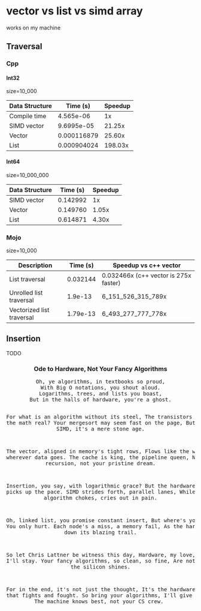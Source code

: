 # vector vs list vs simd array

works on my machine

## Traversal

### Cpp

#### Int32

size=10_000

| Data Structure | Time (s) | Speedup |
| -------------- | --------- | ------- |
| Compile time   | 4.565e-06 | 1x      |
| SIMD vector    | 9.6995e-05 | 21.25x  |
| Vector         | 0.000116879 | 25.60x  |
| List           | 0.000904024 | 198.03x |

#### Int64

size=10_000_000

| Data Structure | Time (s) | Speedup |
| -------------- | -------- | ------- |
| SIMD vector    | 0.142992 | 1x      |
| Vector         | 0.149760 | 1.05x   |
| List           | 0.614871 | 4.30x   |

### Mojo

size=10_000

| Description | Time (s) | Speedup vs c++ vector |
| ----------- | -------- | --------------------- |
| List traversal | 0.032144 | 0.032466x (c++ vector is 275x faster) |
| Unrolled list traversal | 1.9e-13 | 6_151_526_315_789x |
| Vectorized list traversal | 1.79e-13 | 6_493_277_777_778x |

## Insertion

TODO

<!-- (before switching to in64)

| Data Structure | Time (s) | Speedup |
| -------------- | --------- | ------- |
| SIMD vector    | 0.0597482 | 1x      |
| Vector         | 0.0927972 | 1.55x   |
| List           | 5.676612  | 95.01x  |   -->

<span style="text-align: center;">
<h3>Ode to Hardware, Not Your Fancy Algorithms</h3>
<pre>
Oh, ye algorithms, in textbooks so proud,
With Big O notations, you shout aloud.
Logarithms, trees, and lists you boast,
But in the halls of hardware, you're a ghost.

For what is an algorithm without its steel,
The transistors that make the math real?
Your mergesort may seem fast on the page,
But next to SIMD, it's a mere stone age.

The vector, aligned in memory's tight rows,
Flows like the wind wherever data goes.
The cache is king, the pipeline queen,
Not your recursion, not your pristine dream.

Insertion, you say, with logarithmic grace?
But the hardware laughs, picks up the pace.
SIMD strides forth, parallel lanes,
While your algorithm chokes, cries out in pain.

Oh, linked list, you promise constant insert,
But where's your cache? You only hurt.
Each node's a miss, a memory fail,
As the hardware races down its blazing trail.

So let Chris Lattner be witness this day,
Hardware, my love, is where I'll stay.
Your fancy algorithms, so clean, so fine,
Are nothing when the silicon shines.

For in the end, it's not just the thought,
It's the hardware's power that fights and fought.
So bring your algorithms, I'll give you a clue—
The machine knows best, not your CS crew.
</pre>  
</span>
